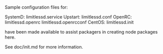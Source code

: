 Sample configuration files for:

SystemD: limitlessd.service
Upstart: limitlessd.conf
OpenRC:  limitlessd.openrc
         limitlessd.openrcconf
CentOS:  limitlessd.init

have been made available to assist packagers in creating node packages here.

See doc/init.md for more information.
